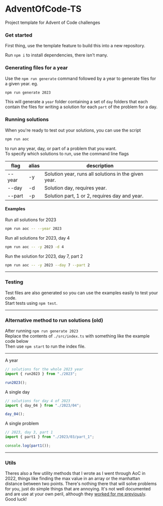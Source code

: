 # AdventOfCode-TS

Project template for Advent of Code challenges

### Get started

First thing, use the template feature to build this into a new repository.

Run `npm i` to install dependencies, there isn't many.

### Generating files for a year

Use the `npm run generate` command followed by a year to generate files for a given year.
eg.

```bash
npm run generate 2023
```

This will generate a `year` folder containing a set of `day` folders that each contain the files for writing a solution for each `part` of the problem for a day.

### Running solutions

When you're ready to test out your solutions, you can use the script

```bash
npm run aoc
```

to run any year, day, or part of a problem that you want.  
To specify which solutions to run, use the command line flags

| flag   | alias | description                                          |
| ------ | ----- | ---------------------------------------------------- |
| --year | -y    | Solution year, runs all solutions in the given year. |
| --day  | -d    | Solution day, requires year.                         |
| --part | -p    | Solution part, 1 or 2, requires day and year.        |

#### Examples

Run all solutions for 2023

```bash
npm run aoc -- --year 2023
```

Run all solutions for 2023, day 4

```bash
npm run aoc -- -y 2023 -d 4
```

Run the solution for 2023, day 7, part 2

```bash
npm run aoc -- -y 2023 --day 7 --part 2
```

---

### Testing

Test files are also generated so you can use the examples easily to test your code.  
Start tests using `npm test`.

---

### Alternative method to run solutions (old)

After running `npm run generate 2023`  
Replace the contents of `./src/index.ts` with something like the example code below  
Then use `npm start` to run the index file.

---

A year

```js
// solutions for the whole 2023 year
import { run2023 } from "./2023";

run2023();
```

A single day

```js
// solutions for day 4 of 2023
import { day_04 } from "./2023/04";

day_04();
```

A single problem

```js
// 2023, day 3, part 1
import { part1 } from "./2023/03/part_1";

console.log(part1());
```

---

### Utils

Theres also a few utility methods that I wrote as I went through AoC in 2022, things like finding the max value in an array or the manhattan distance between two points. There's nothing there that will solve problems for you, just do simple things that are annoying. It's not well documented and are use at your own peril, although they [worked for me previously](https://github.com/neon-inkblast/advent-of-code-2022-TS).  
Good luck!
